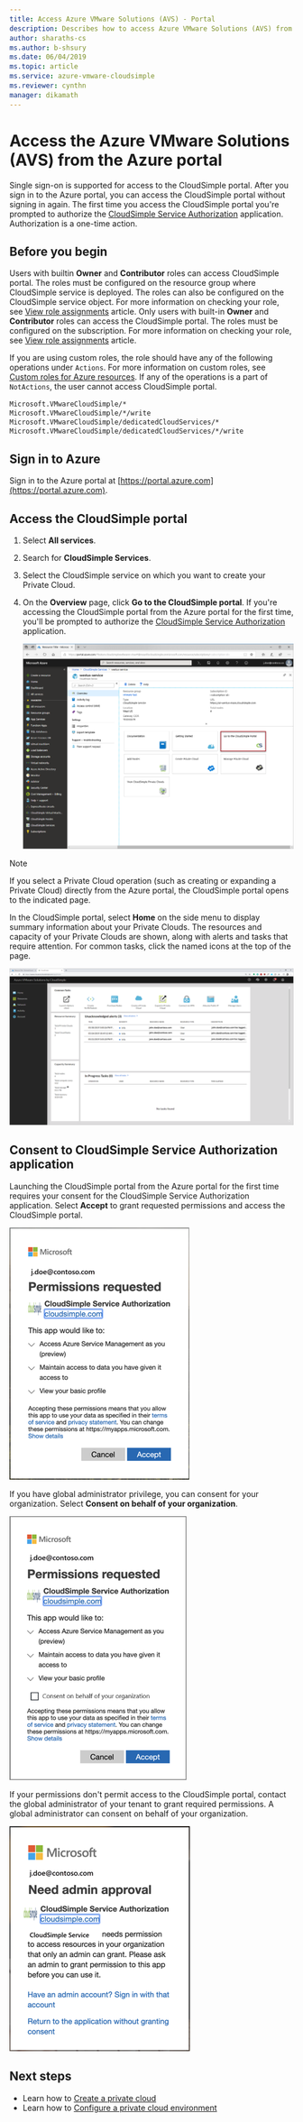 ```yaml
--- 
title: Access Azure VMware Solutions (AVS) - Portal
description: Describes how to access Azure VMware Solutions (AVS) from Azure portal
author: sharaths-cs 
ms.author: b-shsury 
ms.date: 06/04/2019 
ms.topic: article 
ms.service: azure-vmware-cloudsimple 
ms.reviewer: cynthn 
manager: dikamath 
---
```


# Access the Azure VMware Solutions (AVS) from the Azure portal

Single sign-on is supported for access to the CloudSimple portal. After you sign in to the Azure portal, you can access the CloudSimple portal without signing in again. The first time you access the CloudSimple portal you're prompted to authorize the [CloudSimple Service Authorization](#consent-to-cloudsimple-service-authorization-application) application.  Authorization is a one-time action.

## Before you begin

Users with builtin **Owner** and **Contributor** roles can access CloudSimple portal.  The roles must be configured on the resource group where CloudSimple service is deployed.  The roles can also be configured on the CloudSimple service object.  For more information on checking your role, see [View role assignments](https://docs.microsoft.com/azure/role-based-access-control/check-access) article. Only users with built-in **Owner** and **Contributor** roles can access the CloudSimple portal.  The roles must be configured on the subscription.  For more information on checking your role, see [View role assignments](https://docs.microsoft.com/azure/role-based-access-control/check-access) article.

If you are using custom roles, the role should have any of the following operations under ```Actions```.  For more information on custom roles, see [Custom roles for Azure resources](https://docs.microsoft.com/azure/role-based-access-control/custom-roles).  If any of the operations is a part of ```NotActions```, the user cannot access CloudSimple portal. 

```
Microsoft.VMwareCloudSimple/*
Microsoft.VMwareCloudSimple/*/write
Microsoft.VMwareCloudSimple/dedicatedCloudServices/*
Microsoft.VMwareCloudSimple/dedicatedCloudServices/*/write
```

## Sign in to Azure

Sign in to the Azure portal at [https://portal.azure.com](https://portal.azure.com).

## Access the CloudSimple portal

1. Select **All services**.

2. Search for **CloudSimple Services**.

3. Select the CloudSimple service on which you want to create your Private Cloud.

4. On the **Overview** page, click **Go to the CloudSimple portal**.  If you're accessing the CloudSimple portal from the Azure portal for the first time, you'll be prompted to authorize the [CloudSimple Service Authorization](#consent-to-cloudsimple-service-authorization-application) application. 

    ![Launch CloudSimple portal](media/launch-cloudsimple-portal.png)

> [!NOTE]
> If you select a Private Cloud operation (such as creating or expanding a Private Cloud) directly from the Azure portal, the CloudSimple portal opens to the indicated page.

In the CloudSimple portal, select **Home** on the side menu to display summary information about your Private Clouds. The resources and capacity of your Private Clouds are shown, along with alerts and tasks that require attention. For common tasks, click the named icons at the top of the page.

![Home Page](media/cloudsimple-portal-home.png)

## Consent to CloudSimple Service Authorization application

Launching the CloudSimple portal from the Azure portal for the first time requires your consent for the CloudSimple Service Authorization application.  Select **Accept** to grant requested permissions and access the CloudSimple portal.

![Consent to CloudSimple Service Authorization - administrators](media/cloudsimple-azure-consent.png)

If you have global administrator privilege, you can consent for your organization.  Select **Consent on behalf of your organization**.

![Consent to CloudSimple Service Authorization - global admin](media/cloudsimple-azure-consent-global-admin.png)

If your permissions don't permit access to the CloudSimple portal, contact the global administrator of your tenant to grant required permissions.  A global administrator can consent on behalf of your organization.

![Consent to CloudSimple Service Authorization - requires administrators](media/cloudsimple-azure-consent-requires-administrator.png)

## Next steps

* Learn how to [Create a private cloud](https://docs.azure.cloudsimple.com/create-private-cloud/)
* Learn how to [Configure a private cloud environment](quickstart-create-private-cloud.md)
